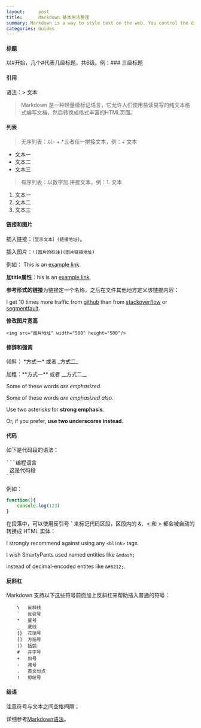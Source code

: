```yaml
---
layout:     post
title:      Markdown 基本用法整理
summary: Markdown is a way to style text on the web. You control the display of the document。
categories: Guides
---
```


#### 标题

以#开始，几个#代表几级标题，共6级。例：### 三级标题

#### 引用

语法：> 文本 

> Markdown 是一种轻量级标记语言，它允许人们使用易读易写的纯文本格式编写文档，然后转换成格式丰富的HTML页面。

#### 列表

> 无序列表：以- + *三者任一拼接文本，例：+ 文本

- 文本一
- 文本二
- 文本三

> 有序列表：以数字加.拼接文本，例：1. 文本

1. 文本一
2. 文本二
3. 文本三

#### 链接和图片

插入链接：`［显示文本］(链接地址)`。

插入图片：`![图片的标注](图片链接地址)`

例如：
This is an [example link](http://example.com/).

**加title属性**：his is an [example link](http://example.com/ "With a Title").


**参考形式的链接**为链接定一个名称，之后在文件其他地方定义该链接内容：

I get 10 times more traffic from [github][1] than from
[stackoverflow][2] or [segmentfault][3].

[1]: https://github.com/ "github"
[2]: https://stackoverflow.com/ "stackoverflow"
[3]: https://segmentfault.com/ "segmentfault"

**修改图片宽高**

`<img src="图片地址" width="500" height="500"/>`


#### 修辞和强调

倾斜： \*方式一\*     或者    \_方式二\_

加粗：\*\*方式一\*\*    或者    \_\_方式二\_\_

Some of these words *are emphasized*.

Some of these words _are emphasized also_.

Use two asterisks for **strong emphasis**.

Or, if you prefer, __use two underscores instead__.

#### 代码

如下是代码段的语法：

<pre>
```编程语言
 这是代码段
```
</pre>

例如：

``` javascript
function(){
    console.log(123)
}
```

在段落中，可以使用反引号 ` 来标记代码区段，区段内的 &、< 和 > 都会被自动的转换成 HTML 实体：

I strongly recommend against using any `<blink>` tags.

I wish SmartyPants used named entities like `&mdash;`

instead of decimal-encoded entites like `&#8212;`.


#### 反斜杠

Markdown 支持以下这些符号前面加上反斜杠来帮助插入普通的符号：

```
    \   反斜线
    `   反引号
    *   星号
    _   底线
    {}  花括号
    []  方括号
    ()  括弧
    #   井字号
    +   加号
    -   减号
    .   英文句点
    !   惊叹号
```

<!-- #### 表格

**Markdown　Extra**　表格语法：

项目 | 价格
-------- | ---
iPhone | $560
iPad | $780
iMac | $1000

可以使用冒号来定义对齐方式：

| 项目 | 价格 | 数量 |
| :-------- | --------:| :--: |
| iPhone | 6000 元 | 5 |
| iPad | 3800 元 | 12 |
| iMac | 10000 元 | 234 | -->


#### 结语

注意符号与文本之间空格间隔；

详细参考[Markdown语法](http://wowubuntu.com/markdown/)。


